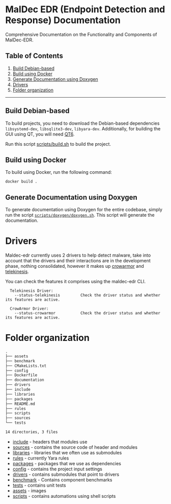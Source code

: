 # MalDec EDR (Endpoint Detection and Response) Documentation

Comprehensive Documentation on the Functionality and Components of MalDec-EDR.

## Table of Contents

1. [Build Debian-based](#build-debian-based)
2. [Build using Docker](#build-using-docker)
3. [Generate Documentation using Doxygen](#generate-documentation-using-doxygen)
4. [Drivers](#drivers)
5. [Folder organization](#folder-organization)

---

## Build Debian-based

To build projects, you need to download the Debian-based dependencies `libsystemd-dev`, `libsqlite3-dev`, `libyara-dev`. Additionally, for building the GUI using QT, you will need [QT6](https://www.qt.io/product/qt6).

Run this script [scripts/build.sh](../scripts/build.sh) to build the project.

## Build using Docker 

To build using Docker, run the following command:

``` 
docker build .
```

## Generate Documentation using Doxygen

To generate documentation using Doxygen for the entire codebase, simply run the script [`scripts/doxygen/doxygen.sh`](../scripts/doxygen/doxygen.sh). This script will generate the documentation.

# Drivers

Maldec-edr currently uses 2 drivers to help detect malware, take into account that the drivers and their interactions are in the development phase, nothing consolidated, however it makes up [crowarmor](https://github.com/maldeclabs/CrowArmor) and [telekinesis](https://github.com/maldeclabs/Telekinesis).

You can check the features it comprises using the maldec-edr CLI.

```
  Telekinesis Driver:
    --status-telekinesis         Check the driver status and whether its features are active.

  CrowArmor Driver:
    --status-crowarmor           Check the driver status and whether its features are active.
```

# Folder organization


```markdown
.
├── assets
├── benchmark
├── CMakeLists.txt
├── config
├── Dockerfile
├── documentation
├── drivers
├── include
├── libraries
├── packages
├── README.md
├── rules
├── scripts
├── sources
└── tests

14 directories, 3 files
```

* [include](../include) - headers that modules use
* [sources](../sources) - contains the source code of header and modules
* [libraries](../libraries) - libraries that we often use as submodules
* [rules](../rules) - currently Yara rules
* [packages](../packages) - packages that we use as dependencies
* [config](../config) - contains the project input settings
* [drivers](../drivers) - contains submodules that point to drivers
* [benchmark](../benchmark) - Contains component benchmarks
* [tests](../tests) - contains unit tests
* [assets](../assets) - images
* [scripts](../scripts) - contains automations using shell scripts

